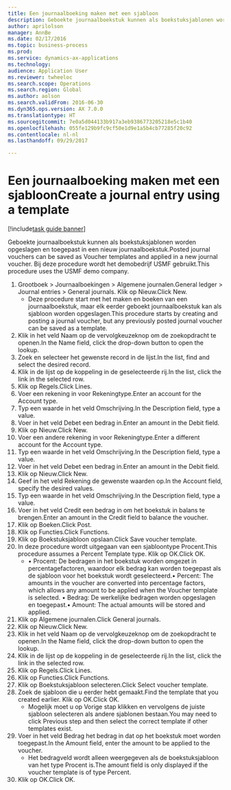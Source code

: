 ```yaml
--- 
title: Een journaalboeking maken met een sjabloon
description: Geboekte journaalboekstuk kunnen als boekstuksjablonen worden opgeslagen en toegepast in een nieuw journaalboekstuk.
author: aprilolson
manager: AnnBe
ms.date: 02/17/2016
ms.topic: business-process
ms.prod: 
ms.service: dynamics-ax-applications
ms.technology: 
audience: Application User
ms.reviewer: twheeloc
ms.search.scope: Operations
ms.search.region: Global
ms.author: aolson
ms.search.validFrom: 2016-06-30
ms.dyn365.ops.version: AX 7.0.0
ms.translationtype: HT
ms.sourcegitcommit: 7e0a5d044133b917a3eb9386773205218e5c1b40
ms.openlocfilehash: 055fe129b9fc9cf50e1d9e1a5b4cb77285f20c92
ms.contentlocale: nl-nl
ms.lasthandoff: 09/29/2017

---
```

# <a name="create-a-journal-entry-using-a-template"></a><span data-ttu-id="317ca-103">Een journaalboeking maken met een sjabloon</span><span class="sxs-lookup"><span data-stu-id="317ca-103">Create a journal entry using a template</span></span>

[!include[task guide banner](../../includes/task-guide-banner.md)]

<span data-ttu-id="317ca-104">Geboekte journaalboekstuk kunnen als boekstuksjablonen worden opgeslagen en toegepast in een nieuw journaalboekstuk.</span><span class="sxs-lookup"><span data-stu-id="317ca-104">Posted journal vouchers can be saved as Voucher templates and applied in a new journal voucher.</span></span> <span data-ttu-id="317ca-105">Bij deze procedure wordt het demobedrijf USMF gebruikt.</span><span class="sxs-lookup"><span data-stu-id="317ca-105">This procedure uses the USMF demo company.</span></span>

1. <span data-ttu-id="317ca-106">Grootboek > Journaalboekingen > Algemene journalen.</span><span class="sxs-lookup"><span data-stu-id="317ca-106">General ledger > Journal entries > General journals.</span></span> <span data-ttu-id="317ca-107">Klik op Nieuw.</span><span class="sxs-lookup"><span data-stu-id="317ca-107">Click New.</span></span>
    * <span data-ttu-id="317ca-108">Deze procedure start met het maken en boeken van een journaalboekstuk, maar elk eerder geboekt journaalboekstuk kan als sjabloon worden opgeslagen.</span><span class="sxs-lookup"><span data-stu-id="317ca-108">This procedure starts by creating and posting a journal voucher, but any previously posted journal voucher can be saved as a template.</span></span>  
2. <span data-ttu-id="317ca-109">Klik in het veld Naam op de vervolgkeuzeknop om de zoekopdracht te openen.</span><span class="sxs-lookup"><span data-stu-id="317ca-109">In the Name field, click the drop-down button to open the lookup.</span></span>
3. <span data-ttu-id="317ca-110">Zoek en selecteer het gewenste record in de lijst.</span><span class="sxs-lookup"><span data-stu-id="317ca-110">In the list, find and select the desired record.</span></span>
4. <span data-ttu-id="317ca-111">Klik in de lijst op de koppeling in de geselecteerde rij.</span><span class="sxs-lookup"><span data-stu-id="317ca-111">In the list, click the link in the selected row.</span></span>
5. <span data-ttu-id="317ca-112">Klik op Regels.</span><span class="sxs-lookup"><span data-stu-id="317ca-112">Click Lines.</span></span>
6. <span data-ttu-id="317ca-113">Voer een rekening in voor Rekeningtype.</span><span class="sxs-lookup"><span data-stu-id="317ca-113">Enter an account for the Account type.</span></span>
7. <span data-ttu-id="317ca-114">Typ een waarde in het veld Omschrijving.</span><span class="sxs-lookup"><span data-stu-id="317ca-114">In the Description field, type a value.</span></span>
8. <span data-ttu-id="317ca-115">Voer in het veld Debet een bedrag in.</span><span class="sxs-lookup"><span data-stu-id="317ca-115">Enter an amount in the Debit field.</span></span>
9. <span data-ttu-id="317ca-116">Klik op Nieuw.</span><span class="sxs-lookup"><span data-stu-id="317ca-116">Click New.</span></span>
10. <span data-ttu-id="317ca-117">Voer een andere rekening in voor Rekeningtype.</span><span class="sxs-lookup"><span data-stu-id="317ca-117">Enter a different account for the Account type.</span></span>
11. <span data-ttu-id="317ca-118">Typ een waarde in het veld Omschrijving.</span><span class="sxs-lookup"><span data-stu-id="317ca-118">In the Description field, type a value.</span></span>
12. <span data-ttu-id="317ca-119">Voer in het veld Debet een bedrag in.</span><span class="sxs-lookup"><span data-stu-id="317ca-119">Enter an amount in the Debit field.</span></span>
13. <span data-ttu-id="317ca-120">Klik op Nieuw.</span><span class="sxs-lookup"><span data-stu-id="317ca-120">Click New.</span></span>
14. <span data-ttu-id="317ca-121">Geef in het veld Rekening de gewenste waarden op.</span><span class="sxs-lookup"><span data-stu-id="317ca-121">In the Account field, specify the desired values.</span></span>
15. <span data-ttu-id="317ca-122">Typ een waarde in het veld Omschrijving.</span><span class="sxs-lookup"><span data-stu-id="317ca-122">In the Description field, type a value.</span></span>
16. <span data-ttu-id="317ca-123">Voer in het veld Credit een bedrag in om het boekstuk in balans te brengen.</span><span class="sxs-lookup"><span data-stu-id="317ca-123">Enter an amount in the Credit field to balance the voucher.</span></span>
17. <span data-ttu-id="317ca-124">Klik op Boeken.</span><span class="sxs-lookup"><span data-stu-id="317ca-124">Click Post.</span></span>
18. <span data-ttu-id="317ca-125">Klik op Functies.</span><span class="sxs-lookup"><span data-stu-id="317ca-125">Click Functions.</span></span>
19. <span data-ttu-id="317ca-126">Klik op Boekstuksjabloon opslaan.</span><span class="sxs-lookup"><span data-stu-id="317ca-126">Click Save voucher template.</span></span>
20. <span data-ttu-id="317ca-127">In deze procedure wordt uitgegaan van een sjabloontype Procent.</span><span class="sxs-lookup"><span data-stu-id="317ca-127">This procedure assumes a Percent Template type.</span></span> <span data-ttu-id="317ca-128">Klik op OK.</span><span class="sxs-lookup"><span data-stu-id="317ca-128">Click OK.</span></span>
    * <span data-ttu-id="317ca-129">• Procent: De bedragen in het boekstuk worden omgezet in percentagefactoren, waardoor elk bedrag kan worden toegepast als de sjabloon voor het boekstuk wordt geselecteerd.</span><span class="sxs-lookup"><span data-stu-id="317ca-129">• Percent: The amounts in the voucher are converted into percentage factors, which allows any amount to be applied when the Voucher template is selected.</span></span>  <span data-ttu-id="317ca-130">• Bedrag: De werkelijke bedragen worden opgeslagen en toegepast.</span><span class="sxs-lookup"><span data-stu-id="317ca-130">• Amount: The actual amounts will be stored and applied.</span></span>  
21. <span data-ttu-id="317ca-131">Klik op Algemene journalen.</span><span class="sxs-lookup"><span data-stu-id="317ca-131">Click General journals.</span></span>
22. <span data-ttu-id="317ca-132">Klik op Nieuw.</span><span class="sxs-lookup"><span data-stu-id="317ca-132">Click New.</span></span>
23. <span data-ttu-id="317ca-133">Klik in het veld Naam op de vervolgkeuzeknop om de zoekopdracht te openen.</span><span class="sxs-lookup"><span data-stu-id="317ca-133">In the Name field, click the drop-down button to open the lookup.</span></span>
24. <span data-ttu-id="317ca-134">Klik in de lijst op de koppeling in de geselecteerde rij.</span><span class="sxs-lookup"><span data-stu-id="317ca-134">In the list, click the link in the selected row.</span></span>
25. <span data-ttu-id="317ca-135">Klik op Regels.</span><span class="sxs-lookup"><span data-stu-id="317ca-135">Click Lines.</span></span>
26. <span data-ttu-id="317ca-136">Klik op Functies.</span><span class="sxs-lookup"><span data-stu-id="317ca-136">Click Functions.</span></span>
27. <span data-ttu-id="317ca-137">Klik op Boekstuksjabloon selecteren.</span><span class="sxs-lookup"><span data-stu-id="317ca-137">Click Select voucher template.</span></span>
28. <span data-ttu-id="317ca-138">Zoek de sjabloon die u eerder hebt gemaakt.</span><span class="sxs-lookup"><span data-stu-id="317ca-138">Find the template that you created earlier.</span></span> <span data-ttu-id="317ca-139">Klik op OK.</span><span class="sxs-lookup"><span data-stu-id="317ca-139">Click OK.</span></span>
    * <span data-ttu-id="317ca-140">Mogelijk moet u op Vorige stap klikken en vervolgens de juiste sjabloon selecteren als andere sjablonen bestaan.</span><span class="sxs-lookup"><span data-stu-id="317ca-140">You may need to click Previous step and then select the correct template if other templates exist.</span></span>  
29. <span data-ttu-id="317ca-141">Voer in het veld Bedrag het bedrag in dat op het boekstuk moet worden toegepast.</span><span class="sxs-lookup"><span data-stu-id="317ca-141">In the Amount field, enter the amount to be applied to the voucher.</span></span>
    * <span data-ttu-id="317ca-142">Het bedragveld wordt alleen weergegeven als de boekstuksjabloon van het type Procent is.</span><span class="sxs-lookup"><span data-stu-id="317ca-142">The amount field is only displayed if the voucher template is of type Percent.</span></span>  
30. <span data-ttu-id="317ca-143">Klik op OK.</span><span class="sxs-lookup"><span data-stu-id="317ca-143">Click OK.</span></span>


